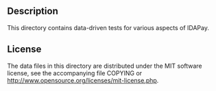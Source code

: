 Description
------------

This directory contains data-driven tests for various aspects of IDAPay.

License
--------

The data files in this directory are distributed under the MIT software
license, see the accompanying file COPYING or
http://www.opensource.org/licenses/mit-license.php.

